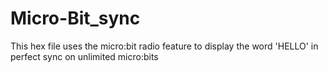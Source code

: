 # Micro-Bit_sync
This hex file uses the micro:bit radio feature to display the word 'HELLO' in perfect sync on unlimited micro:bits
